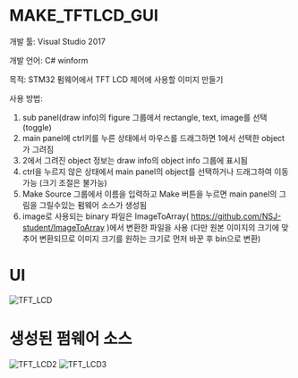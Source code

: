 # MAKE_TFTLCD_GUI

개발 툴: Visual Studio 2017

개발 언어: C# winform

목적: STM32 펌웨어에서 TFT LCD 제어에 사용할 이미지 만들기

사용 방법: 

1. sub panel(draw info)의 figure 그룹에서 rectangle, text, image를 선택 (toggle)
2. main panel에 ctrl키를 누른 상태에서 마우스를 드래그하면 1에서 선택한 object가 그려짐
3. 2에서 그려진 object 정보는 draw info의 object info 그룹에 표시됨
4. ctrl을 누르지 않은 상태에서 main panel의 object를 선택하거나 드래그하여 이동 가능 (크기 조절은 불가능)
5. Make Source 그룹에서 이름을 입력하고 Make 버튼을 누르면 main panel의 그림을 그릴수있는 펌웨어 소스가 생성됨
6. image로 사용되는 binary 파일은 ImageToArray( https://github.com/NSJ-student/ImageToArray )에서 변환한 파일을 사용
    (다만 원본 이미지의 크기에 맞추어 변환되므로 이미지 크기를 원하는 크기로 먼저 바꾼 후 bin으로 변환)

# UI

![TFT_LCD](https://user-images.githubusercontent.com/28644565/136659632-aef4535f-1fb4-44e9-9ab4-9d7338de2f9a.PNG)


# 생성된 펌웨어 소스

![TFT_LCD2](https://user-images.githubusercontent.com/28644565/136659882-6621fb5d-55bf-4d7e-b19f-57c0ffa38bfd.PNG)
![TFT_LCD3](https://user-images.githubusercontent.com/28644565/136659883-8c2b7b28-f7ee-450e-a1ce-9743000995c7.PNG)



